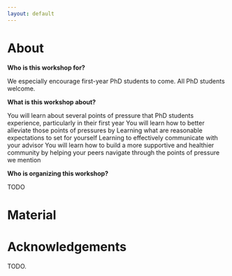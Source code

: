 ```yaml
---
layout: default
---
```



# About

**Who is this workshop for?**

We especially encourage first-year PhD students to come. All PhD students welcome.



**What is this workshop about?**

You will learn about several points of pressure that PhD students experience, particularly in their first year
You will learn how to better alleviate those points of pressures by
Learning what are reasonable expectations to set for yourself
Learning to effectively communicate with your advisor
You will learn how to build a more supportive and healthier community by helping your peers navigate through the points of pressure we mention 

**Who is organizing this workshop?**

TODO


# Material


# Acknowledgements 

TODO.
